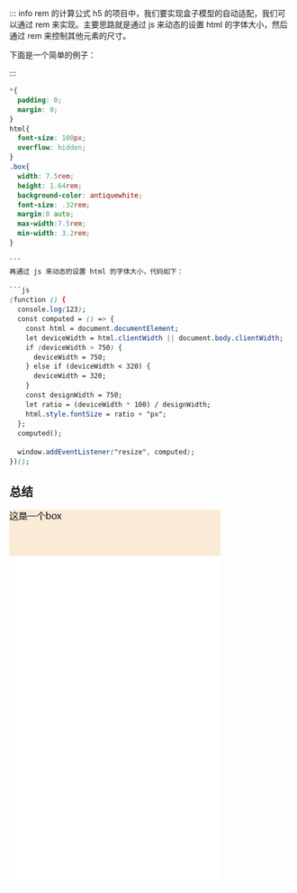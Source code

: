 ::: info rem 的计算公式
h5 的项目中，我们要实现盒子模型的自动适配，我们可以通过 rem 来实现。主要思路就是通过 js 来动态的设置 html 的字体大小，然后通过 rem 来控制其他元素的尺寸。

下面是一个简单的例子：

:::

````css
*{
  padding: 0;
  margin: 0;
}
html{
  font-size: 100px;
  overflow: hidden;
}
.box{
  width: 7.5rem;
  height: 1.64rem;
  background-color: antiquewhite;
  font-size: .32rem;
  margin:0 auto;
  max-width:7.5rem;
  min-width: 3.2rem;
}

```
再通过 js 来动态的设置 html 的字体大小，代码如下：

```js
(function () {
  console.log(123);
  const computed = () => {
    const html = document.documentElement;
    let deviceWidth = html.clientWidth || document.body.clientWidth;
    if (deviceWidth > 750) {
      deviceWidth = 750;
    } else if (deviceWidth < 320) {
      deviceWidth = 320;
    }
    const designWidth = 750;
    let ratio = (deviceWidth * 100) / designWidth;
    html.style.fontSize = ratio + "px";
  };
  computed();

  window.addEventListener("resize", computed);
})();

````

## 总结

![An image](../../assets/images/rem-d1.png)
